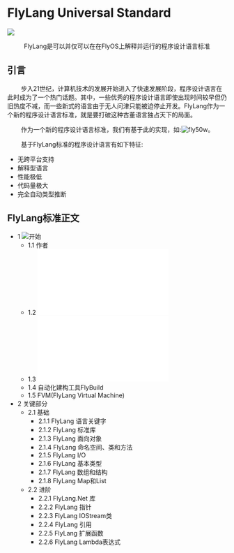 # FlyLang Universal Standard
![](https://github.com/xingyujie/flyos/blob/master/img/flyos.png?raw=true)
<p width=600px align=center>
FlyLang是可以并仅可以在在FlyOS上解释并运行的程序设计语言标准
</p>

## 引言
&nbsp;&nbsp;&nbsp;&nbsp;&nbsp;&nbsp;&nbsp;&nbsp;步入21世纪，计算机技术的发展开始进入了快速发展阶段，程序设计语言在此时成为了一个热门话题。其中，一些优秀的程序设计语言即使出现时间较早但仍旧热度不减，而一些新式的语言由于无人问津只能被迫停止开发。FlyLang作为一个新的程序设计语言标准，就是要打破这种古董语言独占天下的局面。

&nbsp;&nbsp;&nbsp;&nbsp;&nbsp;&nbsp;&nbsp;&nbsp;作为一个新的程序设计语言标准，我们有基于此的实现，如:![fly50w](https://github.com/FuckOS/fly50w)。

&nbsp;&nbsp;&nbsp;&nbsp;&nbsp;&nbsp;&nbsp;&nbsp;基于FlyLang标准的程序设计语言有如下特征:

- 无跨平台支持
- 解释型语言
- 性能极低
- 代码量极大
- 完全自动类型推断

## FlyLang标准正文
- 1 ![开始](/1.开始/)
  - 1.1 作者
  - 1.2 ![运行时环境](/1.开始/1.2运行时环境.md)
  - 1.3 ![FlyLang IDE](/1.开始/1.3FlyLang_IDE.md)
  - 1.4 自动化建构工具FlyBuild
  - 1.5 FVM(FlyLang Virtual Machine)
- 2 关键部分
  - 2.1 基础
    - 2.1.1 FlyLang 语言关键字
    - 2.1.2 FlyLang 标准库
    - 2.1.3 FlyLang 面向对象
    - 2.1.4 FlyLang 命名空间、类和方法
    - 2.1.5 FlyLang I/O
    - 2.1.6 FlyLang 基本类型
    - 2.1.7 FlyLang 数组和结构
    - 2.1.8 FlyLang Map和List
  - 2.2 进阶
    - 2.2.1 FlyLang.Net 库
    - 2.2.2 FlyLang 指针
    - 2.2.3 FlyLang IOStream类
    - 2.2.4 FlyLang 引用
    - 2.2.5 FlyLang 扩展函数
    - 2.2.6 FlyLang Lambda表达式
 
